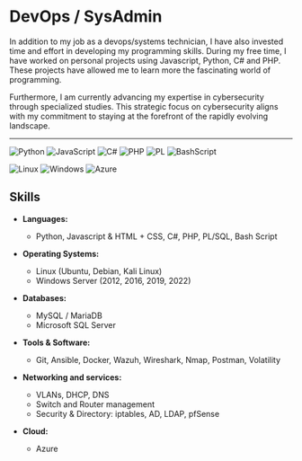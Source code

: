 #  DevOps / SysAdmin 

In addition to my job as a devops/systems technician, I have also invested time and effort in developing my programming skills. During my free time, I have worked on personal projects using Javascript, Python, C# and PHP. These projects have allowed me to learn more the fascinating world of programming.

Furthermore, I am currently advancing my expertise in cybersecurity through specialized studies. This strategic focus on cybersecurity aligns with my commitment to staying at the forefront of the rapidly evolving landscape.

---------------------------------------------------------------------------------------------------------------------------------------------------------------------------------------------------------------------------------------------------------------------------------

![Python](https://img.shields.io/badge/python-3670A0?style=for-the-badge&logo=python&logoColor=ffdd54) ![JavaScript](https://img.shields.io/badge/JavaScript-F7DF1E?style=for-the-badge&logo=javascript&logoColor=black) 	![C#](https://img.shields.io/badge/C%23-239120?style=for-the-badge&logo=c-sharp&logoColor=white) ![PHP](https://img.shields.io/badge/PHP-777BB4?style=for-the-badge&logo=php&logoColor=white) ![PL](https://img.shields.io/badge/PL%2FSQL-FFFFFF?style=for-the-badge&logo=oracle&logoColor=FF0000&labelColor=FFFFFF&color=FF0000) ![BashScript](https://img.shields.io/badge/bash%20script-0101?style=flat&logo=gnubash&logoColor=%23FFFFFF&labelColor=%23000000)

![Linux](https://img.shields.io/badge/Linux-000?style=for-the-badge&logo=linux&logoColor=FCC624) ![Windows](https://img.shields.io/badge/Windows-000?style=for-the-badge&logo=windows&logoColor=2CA5E0) ![Azure](https://img.shields.io/badge/Azure-blue?style=for-the-badge&logo=microsoft%20azure&logoColor=blue&labelColor=FFFFFF&link=https%3A%2F%2Fimages.app.goo.gl%2FK7PN1jYJd57x4q7A8)



## Skills

- **Languages:**
  - Python, Javascript & HTML + CSS, C#, PHP, PL/SQL, Bash Script

- **Operating Systems:**
  - Linux (Ubuntu, Debian, Kali Linux)
  - Windows Server (2012, 2016, 2019, 2022)

- **Databases:**
  - MySQL / MariaDB
  - Microsoft SQL Server

- **Tools & Software:**
  - Git, Ansible, Docker, Wazuh, Wireshark, Nmap, Postman, Volatility

- **Networking and services:**
  - VLANs, DHCP, DNS
  - Switch and Router management
  - Security & Directory: iptables, AD, LDAP, pfSense

- **Cloud:**
  - Azure
